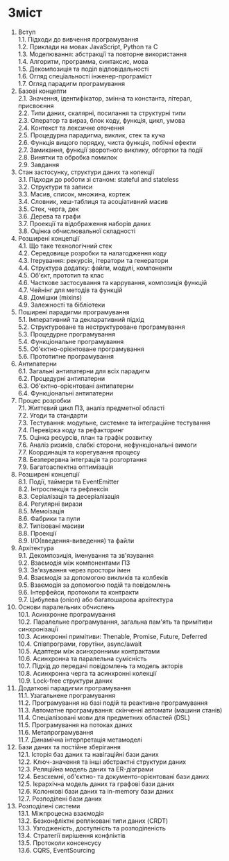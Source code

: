# Зміст

1. Вступ  
   1.1. Підходи до вивчення програмування  
   1.2. Приклади на мовах JavaScript, Python та C  
   1.3. Моделювання: абстракції та повторне використання  
   1.4. Алгоритм, программа, синтаксис, мова  
   1.5. Декомпозиція та поділ відповідальності  
   1.6. Огляд спеціальності інженер-програміст  
   1.7. Огляд парадигм програмування
2. Базові концепти  
   2.1. Значення, ідентифікатор, змінна та константа, літерал, присвоєння  
   2.2. Типи даних, скалярні, посилання та структурні типи  
   2.3. Оператор та вираз, блок коду, функція, цикл, умова  
   2.4. Контекст та лексичне оточення  
   2.5. Процедурна парадигма, виклик, стек та куча  
   2.6. Функція вищого порядку, чиста функція, побічні ефекти  
   2.7. Замикання, функції зворотного виклику, обгортки та події  
   2.8. Винятки та обробка помилок  
   2.9. Завдання
3. Стан застосунку, структури даних та колекції  
   3.1. Підходи до роботи зі станом: stateful and stateless  
   3.2. Структури та записи  
   3.3. Масив, список, множина, кортеж  
   3.4. Словник, хеш-таблиця та асоціативний масив  
   3.5. Стек, черга, дек  
   3.6. Дерева та графи  
   3.7. Проекції та відображення наборів даних  
   3.8. Оцінка обчислювальної складності
4. Розширені концепції  
   4.1. Що таке технологічний стек  
   4.2. Середовище розробки та налагодження коду  
   4.3. Ітерування: рекурсія, ітератори та генератори  
   4.4. Структура додатку: файли, модулі, компоненти  
   4.5. Об'єкт, прототип та клас  
   4.6. Часткове застосування та каррування, композиція функцій  
   4.7. Чейнінг для методів та функцій  
   4.8. Домішки (mixins)  
   4.9. Залежності та бібліотеки
5. Поширені парадигми програмування  
   5.1. Імперативний та декларативний підхід  
   5.2. Структуроване та неструктуроване програмування  
   5.3. Процедурне програмування  
   5.4. Функціональне програмування  
   5.5. Об'єктно-орієнтоване програмування  
   5.6. Прототипне програмування
6. Антипатерни  
   6.1. Загальні антипатерни для всіх парадигм  
   6.2. Процедурні антипатерни  
   6.3. Об'єктно-орієнтовані антипатерни  
   6.4. Функціональні антипатерни
7. Процес розробки  
   7.1. Життєвий цикл ПЗ, аналіз предметної області  
   7.2. Угоди та стандарти  
   7.3. Тестування: модульне, системне та інтеграційне тестування  
   7.4. Перевірка коду та рефакторинг  
   7.5. Оцінка ресурсів, план та графік розвитку  
   7.6. Аналіз ризиків, слабкі сторони, нефункціональні вимоги  
   7.7. Координація та корегування процесу  
   7.8. Безперервна інтеграція та розгортання  
   7.9. Багатоаспектна оптимізація
8. Розширені концепції  
   8.1. Події, таймери та EventEmitter  
   8.2. Інтроспекція та рефлексія  
   8.3. Серіалізація та десеріалізація  
   8.4. Регулярні вирази  
   8.5. Мемоізація  
   8.6. Фабрики та пули  
   8.7. Типізовані масиви  
   8.8. Проекції  
   8.9. I/O(введення-виведення) та файли
9. Архітектура  
   9.1. Декомпозиція, іменування та зв'язування  
   9.2. Взаємодія між компонентами ПЗ  
   9.3. Зв'язування через простори імен  
   9.4. Взаємодія за допомогою викликів та колбеків  
   9.5. Взаємодія за допомогою подій та повідомлень  
   9.6. Інтерфейси, протоколи та контракти  
   9.7. Цибулева (onion) або багатошарова архітектура
10. Основи паралельних обчислень  
    10.1. Асинхронне програмування  
    10.2. Паралельне програмування, загальна пам'ять та примітиви синхронізації  
    10.3. Асинхронні примітиви: Thenable, Promise, Future, Deferred  
    10.4. Співпрограми, горутіни, async/await  
    10.5. Адаптери між асинхронними контрактами  
    10.6. Асинхронна та паралельна сумісність  
    10.7. Підхід до передачі повідомлень та модель акторів  
    10.8. Асинхронна черга та асинхронні колекції  
    10.9. Lock-free структури даних
11. Додаткові парадигми програмування  
    11.1. Узагальнене програмування  
    11.2. Програмування на базі подій та реактивне програмування  
    11.3. Автоматне програмування: скінченні автомати (машини станів)  
    11.4. Спеціалізовані мови для предметних областей (DSL)  
    11.5. Програмування на потоках даних  
    11.6. Метапрограмування  
    11.7. Динамічна інтерпретація метамоделі
12. Бази даних та постійне зберігання  
    12.1. Історія баз даних та навігаційні бази даних  
    12.2. Ключ-значення та інші абстрактні структури даних  
    12.3. Реляційна модель даних та ER-діаграми  
    12.4. Безсхемні, об'єктно- та документо-орієнтовані бази даних  
    12.5. Ієрархічна модель даних та графові бази даних  
    12.6. Колонкові бази даних та in-memory бази даних  
    12.7. Розподілені бази даних
13. Розподілені системи  
    13.1. Міжпроцесна взаємодія  
    13.2. Безконфліктні репліковані типи даних (CRDT)  
    13.3. Узгодженість, доступність та розподіленість  
    13.4. Стратегії вирішення конфліктів  
    13.5. Протоколи консенсусу  
    13.6. CQRS, EventSourcing
